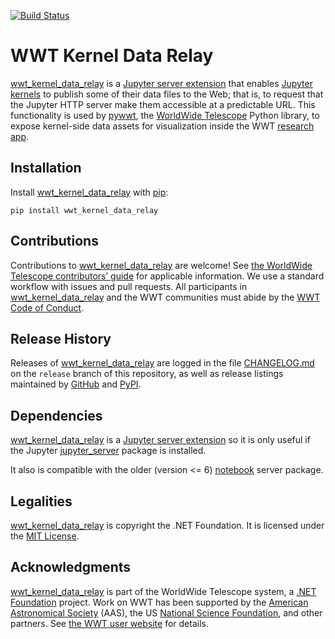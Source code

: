 [![Build Status](https://dev.azure.com/aasworldwidetelescope/WWT/_apis/build/status/WorldWideTelescope.wwt_kernel_data_relay?branchName=master)](https://dev.azure.com/aasworldwidetelescope/WWT/_build/latest?definitionId=27&branchName=master)

# WWT Kernel Data Relay

<!--pypi-begin-->
[wwt_kernel_data_relay] is a [Jupyter server extension][ext] that enables
[Jupyter kernels][kernels] to publish some of their data files to the Web; that
is, to request that the Jupyter HTTP server make them accessible at a
predictable URL. This functionality is used by [pywwt], the [WorldWide
Telescope] Python library, to expose kernel-side data assets for visualization
inside the WWT [research app][rapp].

[wwt_kernel_data_relay]: https://github.com/WorldWideTelescope/wwt_kernel_data_relay/
[ext]: https://jupyter-server.readthedocs.io/en/stable/developers/extensions.html
[kernels]: https://jupyter.readthedocs.io/en/latest/projects/kernels.html
[pywwt]: https://pywwt.readthedocs.io/
[AAS]: https://aas.org/
[WorldWide Telescope]: http://www.worldwidetelescope.org/
[rapp]: https://docs.worldwidetelescope.org/research-app/latest/
<!--pypi-end-->


## Installation

Install [wwt_kernel_data_relay] with [pip]:

```
pip install wwt_kernel_data_relay
```

[pip]: https://pip.pypa.io/


## Contributions

Contributions to [wwt_kernel_data_relay] are welcome! See
[the WorldWide Telescope contributors’ guide][contrib] for applicable information. We
use a standard workflow with issues and pull requests. All participants in
[wwt_kernel_data_relay] and the WWT communities must abide by the
[WWT Code of Conduct].

[contrib]: https://worldwidetelescope.github.io/contributing/
[WWT Code of Conduct]: https://worldwidetelescope.github.io/code-of-conduct/


## Release History

Releases of [wwt_kernel_data_relay] are logged in the file
[CHANGELOG.md](https://github.com/WorldWideTelescope/wwt_kernel_data_relay/blob/release/CHANGELOG.md)
on the `release` branch of this repository, as well as release listings
maintained by
[GitHub](https://github.com/WorldWideTelescope/wwt_kernel_data_relay/releases) and
[PyPI](https://pypi.org/project/wwt_kernel_data_relay/#history).


## Dependencies

[wwt_kernel_data_relay] is a [Jupyter server extension][ext] so it is only
useful if the Jupyter [jupyter_server] package is installed.

[jupyter_server]: https://jupyter-server.readthedocs.io/

It also is compatible with the older (version <= 6) [notebook] server package.

[notebook]: https://jupyter-notebook.readthedocs.io/


## Legalities

[wwt_kernel_data_relay] is copyright the .NET Foundation. It is licensed under the
[MIT License](./LICENSE).


## Acknowledgments

[wwt_kernel_data_relay] is part of the WorldWide Telescope system, a [.NET
Foundation] project. Work on WWT has been supported by the [American
Astronomical Society] (AAS), the US [National Science Foundation], and other
partners. See [the WWT user website][acks] for details.

[.NET Foundation]: https://dotnetfoundation.org/
[American Astronomical Society]: https://aas.org/
[National Science Foundation]: https://www.nsf.gov/
[acks]: https://worldwidetelescope.org/about/acknowledgments/
